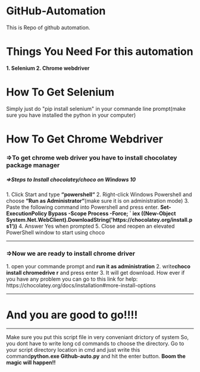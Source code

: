# GitHub-Automation
This is Repo of github automation.

# Things You Need For this automation
<strong>1. Selenium
2. Chrome webdriver</strong>

# How To Get Selenium
Simply just do "pip install selenium" in your commande line prompt(make sure you have installed the python in your computer)

# How To Get Chrome Webdriver
<h3>=>To get chrome web driver you have to install chocolatey package manager</h3>
<h5>=>Steps to Install chocolatey/choco on Windows 10</h5>
1. Click Start and type <strong>“powershell“</strong>
2. Right-click Windows Powershell and choose <strong>“Run as Administrator“</strong>(make sure it is on administration mode)
3. Paste the following command into Powershell and press enter.
<strong>Set-ExecutionPolicy Bypass -Scope Process -Force; `
  iex ((New-Object System.Net.WebClient).DownloadString('https://chocolatey.org/install.ps1'))</strong>
4. Answer Yes when prompted
5. Close and reopen an elevated PowerShell window to start using choco
<hr>
<h3>=>Now we are ready to install chrome driver</h3>
1. open your commande prompt and <strong>run it as administration</strong>
2. write<strong>choco install chromedrive r</strong> and press enter
3. It will get download.
How ever if you have any problem you can go to this link for help: <link>https://chocolatey.org/docs/installation#more-install-options</link>
<hr>

# And you are good to go!!!! 
<hr>
Make sure you put this script file in very conveniant drictory of system So, you dont have to write long cd commands to choose the directory.
Go to your script directory location in cmd and just write this command<strong>python.exe Github-auto.py</strong> and hit the enter button.
<strong>Boom the magic will happen!!</strong>
  
